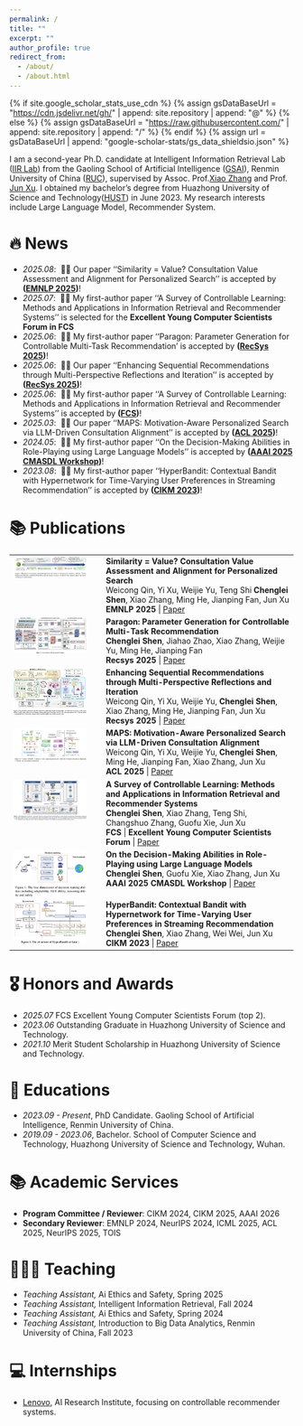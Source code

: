 ```yaml
---
permalink: /
title: ""
excerpt: ""
author_profile: true
redirect_from: 
  - /about/
  - /about.html
---
```


{% if site.google_scholar_stats_use_cdn %}
{% assign gsDataBaseUrl = "https://cdn.jsdelivr.net/gh/" | append: site.repository | append: "@" %}
{% else %}
{% assign gsDataBaseUrl = "https://raw.githubusercontent.com/" | append: site.repository | append: "/" %}
{% endif %}
{% assign url = gsDataBaseUrl | append: "google-scholar-stats/gs_data_shieldsio.json" %}

<span class='anchor' id='about-me'></span>

I am a second-year Ph.D. candidate at Intelligent Information Retrieval Lab ([IIR Lab](https://ruc-iir-lab.github.io/)) from the Gaoling School of Artificial Intelligence ([GSAI](http://ai.ruc.edu.cn/)), Renmin University of China ([RUC](https://www.ruc.edu.cn)), supervised by Assoc. Prof.[Xiao Zhang](https://scholar.google.com/citations?user=5FZ6wbAAAAAJ&hl=zh-CN) and Prof. [Jun Xu](https://scholar.google.com/citations?user=su14mcEAAAAJ). I obtained my bachelor’s degree from Huazhong University of Science and Technology([HUST](https://www.hust.edu.cn/)) in June 2023. My research interests include Large Language Model, Recommender System.


# 🔥 News
- *2025.08*: &nbsp;🎉🎉 Our paper ‘‘Similarity = Value? Consultation Value Assessment and Alignment for Personalized Search’’ is accepted by **([EMNLP 2025](https://2025.emnlp.org/))**! 
- *2025.07*: &nbsp;🎉🎉 My first-author paper ‘‘A Survey of Controllable Learning: Methods and Applications in Information Retrieval and Recommender Systems’’ is selected for the **Excellent Young Computer Scientists Forum in FCS**
- *2025.06*: &nbsp;🎉🎉 My first-author paper ‘‘Paragon: Parameter Generation for Controllable Multi-Task
Recommendation’ is accepted by **([RecSys 2025](https://recsys.acm.org/recsys25/))**! 
- *2025.06*: &nbsp;🎉🎉 Our paper ‘‘Enhancing Sequential Recommendations through Multi-Perspective Reflections and Iteration’’ is accepted by **([RecSys 2025](https://recsys.acm.org/recsys25/))**! 
- *2025.06*: &nbsp;🎉🎉 My first-author paper ‘‘A Survey of Controllable Learning: Methods and Applications in Information Retrieval and Recommender Systems’’ is accepted by **([FCS](https://journal.hep.com.cn/fcs/EN/10.1007/s11704-025-41366-5))**!
- *2025.03*: &nbsp;🎉🎉 Our paper ‘‘MAPS: Motivation-Aware Personalized Search via LLM-Driven Consultation Alignment’’ is accepted by **([ACL 2025](https://2025.aclweb.org/))**!
- *2024.05*: &nbsp;🎉🎉 My first-author paper ‘‘On the Decision-Making Abilities in Role-Playing using Large Language Models’’ is accepted by **([AAAI 2025 CMASDL Workshop](https://www.is3rlab.org/aaai25-cmasdl-workshop.github.io/))**!
- *2023.08*: &nbsp;🎉🎉  My first-author paper ‘‘HyperBandit: Contextual Bandit with Hypernetwork for Time-Varying User Preferences in Streaming Recommendation’’ is accepted by **([CIKM 2023](https://uobevents.eventsair.com/cikm2023/))**!

# 📚 Publications
<table style="width:100%; border-collapse:collapse; border-spacing:0 18px; border:none; background:none;">
   <tr style="border:none; background:none;">
    <td style="width:150px; vertical-align:top; border:none!important; background:none!important;">
      <img
        src="../images/vaps.png" alt="vaps"
        style="width:130px; display:block; border-radius:6px; transition:transform 180ms ease, box-shadow 180ms ease, filter 180ms ease; transform-origin:left center;"
        onmouseover="this.style.transform='scale(1.06)'; this.style.boxShadow='0 8px 22px rgba(0,0,0,.18)'; this.style.filter='saturate(1.05)'; this.style.zIndex='1';"
        onmouseout="this.style.transform=''; this.style.boxShadow=''; this.style.filter=''; this.style.zIndex='';"
      />
    </td>
    <td style="vertical-align:top; border:none!important; background:none!important;">
      <b>Similarity = Value? Consultation Value Assessment and Alignment for Personalized Search</b><br/>
      Weicong Qin, Yi Xu, Weijie Yu, Teng Shi <b>Chenglei Shen</b>, Xiao Zhang, Ming He, Jianping Fan, Jun Xu<br/>
      <b>EMNLP 2025</b> | <a href="https://arxiv.org/pdf/2506.14437">Paper</a>
    </td>
  </tr>

  <tr style="border:none; background:none;">
    <td style="width:150px; vertical-align:top; border:none!important; background:none!important;">
      <img
        src="../images/paragon.png" alt="paragon"
        style="width:130px; display:block; border-radius:6px; transition:transform 180ms ease, box-shadow 180ms ease, filter 180ms ease; transform-origin:left center;"
        onmouseover="this.style.transform='scale(1.06)'; this.style.boxShadow='0 8px 22px rgba(0,0,0,.18)'; this.style.filter='saturate(1.05)'; this.style.zIndex='1';"
        onmouseout="this.style.transform=''; this.style.boxShadow=''; this.style.filter=''; this.style.zIndex='';"
      />
    </td>
    <td style="vertical-align:top; border:none!important; background:none!important;">
      <b>Paragon: Parameter Generation for Controllable Multi-Task Recommendation</b><br/>
      <b>Chenglei Shen</b>, Jiahao Zhao, Xiao Zhang, Weijie Yu, Ming He, Jianping Fan<br/>
      <b>Recsys 2025</b> | <a href="https://arxiv.org/pdf/2410.10639">Paper</a>
    </td>
  </tr>

  <tr style="border:none; background:none;">
    <td style="width:150px; vertical-align:top; border:none!important; background:none!important;">
      <img
        src="../images/more.png" alt="more"
        style="width:130px; display:block; border-radius:6px; transition:transform 180ms ease, box-shadow 180ms ease, filter 180ms ease; transform-origin:left center;"
        onmouseover="this.style.transform='scale(1.06)'; this.style.boxShadow='0 8px 22px rgba(0,0,0,.18)'; this.style.filter='saturate(1.05)'; this.style.zIndex='1';"
        onmouseout="this.style.transform=''; this.style.boxShadow=''; this.style.filter=''; this.style.zIndex='';"
      />
    </td>
    <td style="vertical-align:top; border:none!important; background:none!important;">
      <b>Enhancing Sequential Recommendations through Multi-Perspective Reflections and Iteration</b><br/>
      Weicong Qin, Yi Xu, Weijie Yu, <b>Chenglei Shen</b>, Xiao Zhang, Ming He, Jianping Fan, Jun Xu<br/>
      <b>Recsys 2025</b> | <a href="https://arxiv.org/pdf/2409.06377?">Paper</a>
    </td>
  </tr>

  <tr style="border:none; background:none;">
    <td style="width:150px; vertical-align:top; border:none!important; background:none!important;">
      <img
        src="../images/maps.png" alt="maps"
        style="width:130px; display:block; border-radius:6px; transition:transform 180ms ease, box-shadow 180ms ease, filter 180ms ease; transform-origin:left center;"
        onmouseover="this.style.transform='scale(1.06)'; this.style.boxShadow='0 8px 22px rgba(0,0,0,.18)'; this.style.filter='saturate(1.05)'; this.style.zIndex='1';"
        onmouseout="this.style.transform=''; this.style.boxShadow=''; this.style.filter=''; this.style.zIndex='';"
      />
    </td>
    <td style="vertical-align:top; border:none!important; background:none!important;">
      <b>MAPS: Motivation-Aware Personalized Search via LLM-Driven Consultation Alignment</b><br/>
      Weicong Qin, Yi Xu, Weijie Yu, <b>Chenglei Shen</b>, Ming He, Jianping Fan, Xiao Zhang, Jun Xu<br/>
      <b>ACL 2025</b> | <a href="https://arxiv.org/pdf/2503.01711?">Paper</a>
    </td>
  </tr>

  <tr style="border:none; background:none;">
    <td style="width:150px; vertical-align:top; border:none!important; background:none!important;">
      <img
        src="../images/survey.png" alt="survey"
        style="width:130px; display:block; border-radius:6px; transition:transform 180ms ease, box-shadow 180ms ease, filter 180ms ease; transform-origin:left center;"
        onmouseover="this.style.transform='scale(1.06)'; this.style.boxShadow='0 8px 22px rgba(0,0,0,.18)'; this.style.filter='saturate(1.05)'; this.style.zIndex='1';"
        onmouseout="this.style.transform=''; this.style.boxShadow=''; this.style.filter=''; this.style.zIndex='';"
      />
    </td>
    <td style="vertical-align:top; border:none!important; background:none!important;">
      <b>A Survey of Controllable Learning: Methods and Applications in Information Retrieval and Recommender Systems</b><br/>
      <b>Chenglei Shen</b>, Xiao Zhang, Teng Shi, Changshuo Zhang, Guofu Xie, Jun Xu<br/>
      <b>FCS</b> | <b>Excellent Young Computer Scientists Forum</b> | <a href="https://arxiv.org/pdf/2407.06083">Paper</a>
    </td>
  </tr>

  <tr style="border:none; background:none;">
    <td style="width:150px; vertical-align:top; border:none!important; background:none!important;">
      <img
        src="../images/decision.png" alt="role"
        style="width:130px; display:block; border-radius:6px; transition:transform 180ms ease, box-shadow 180ms ease, filter 180ms ease; transform-origin:left center;"
        onmouseover="this.style.transform='scale(1.06)'; this.style.boxShadow='0 8px 22px rgba(0,0,0,.18)'; this.style.filter='saturate(1.05)'; this.style.zIndex='1';"
        onmouseout="this.style.transform=''; this.style.boxShadow=''; this.style.filter=''; this.style.zIndex='';"
      />
    </td>
    <td style="vertical-align:top; border:none!important; background:none!important;">
      <b>On the Decision-Making Abilities in Role-Playing using Large Language Models</b><br/>
      <b>Chenglei Shen</b>, Guofu Xie, Xiao Zhang, Jun Xu<br/>
      <b>AAAI 2025 CMASDL Workshop</b> | <a href="https://arxiv.org/pdf/2402.18807">Paper</a>
    </td>
  </tr>

  <tr style="border:none; background:none;">
    <td style="width:150px; vertical-align:top; border:none!important; background:none!important;">
      <img
        src="../images/hyperbandit.png" alt="hyperbandit"
        style="width:130px; display:block; border-radius:6px; transition:transform 180ms ease, box-shadow 180ms ease, filter 180ms ease; transform-origin:left center;"
        onmouseover="this.style.transform='scale(1.06)'; this.style.boxShadow='0 8px 22px rgba(0,0,0,.18)'; this.style.filter='saturate(1.05)'; this.style.zIndex='1';"
        onmouseout="this.style.transform=''; this.style.boxShadow=''; this.style.filter=''; this.style.zIndex='';"
      />
    </td>
    <td style="vertical-align:top; border:none!important; background:none!important;">
      <b>HyperBandit: Contextual Bandit with Hypernetwork for Time-Varying User Preferences in Streaming Recommendation</b><br/>
      <b>Chenglei Shen</b>, Xiao Zhang, Wei Wei, Jun Xu<br/>
      <b>CIKM 2023</b> | <a href="https://arxiv.org/pdf/2308.08497">Paper</a>
    </td>
  </tr>
</table>

# 🎖 Honors and Awards
- *2025.07* FCS Excellent Young Computer Scientists Forum (top 2).
- *2023.06* Outstanding Graduate in Huazhong University of Science and Technology.
- *2021.10* Merit Student Scholarship in Huazhong University of Science and Technology.
  
# 📖 Educations
- *2023.09 - Present*, PhD Candidate. Gaoling School of Artificial Intelligence, Renmin University of China.
- *2019.09 - 2023.06*, Bachelor. School of Computer Science and Technology, Huazhong University of Science and Technology, Wuhan.

# 📚 Academic Services
- **Program Committee / Reviewer**: CIKM 2024, CIKM 2025, AAAI 2026
- **Secondary Reviewer**: EMNLP 2024, NeurIPS 2024, ICML 2025, ACL 2025, NeurIPS 2025, TOIS

# 👩🏻‍🏫 Teaching
- *Teaching Assistant,* Ai Ethics and Safety, Spring 2025
- *Teaching Assistant,* Intelligent Information Retrieval, Fall 2024
- *Teaching Assistant,* Ai Ethics and Safety, Spring 2024
- *Teaching Assistant,* Introduction to Big Data Analytics, Renmin University of China, Fall 2023
  
# 💻 Internships
- [Lenovo](https://research.lenovo.com/), AI Research Institute, focusing on controllable recommender systems.
